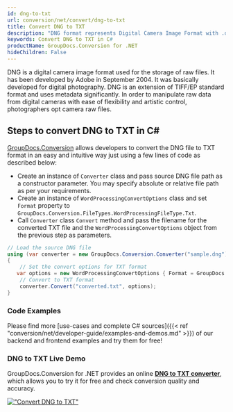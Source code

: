 ```yaml
---
id: dng-to-txt
url: conversion/net/convert/dng-to-txt
title: Convert DNG to TXT
description: "DNG format represents Digital Camera Image Format with .dng extension. Learn how to convert DNG to TXT file programmatically in C# language using GroupDocs.Conversion for .NET library."
keywords: Convert DNG to TXT in C#
productName: GroupDocs.Conversion for .NET
hideChildren: False
---
```


DNG is a digital camera image format used for the storage of raw files. It has been developed by Adobe in September 2004. It was basically developed for digital photography. DNG is an extension of TIFF/EP standard format and uses metadata significantly. In order to manipulate raw data from digital cameras with ease of flexibility and artistic control, photographers opt camera raw files.

## Steps to convert DNG to TXT in C#

[GroupDocs.Conversion](https://products.groupdocs.com/conversion/net) allows developers to convert the DNG file to TXT format in an easy and intuitive way just using a few lines of code as described below:

* Create an instance of `Converter` class and pass source DNG file path as a constructor parameter. You may specify absolute or relative file path as per your requirements. 
* Create an instance of `WordProcessingConvertOptions` class and set `Format` property to `GroupDocs.Conversion.FileTypes.WordProcessingFileType.Txt`.
* Call `Converter` class `Convert` method and pass the filename for the converted TXT file and the `WordProcessingConvertOptions` object from the previous step as parameters.

```csharp
// Load the source DNG file
using (var converter = new GroupDocs.Conversion.Converter("sample.dng"))
{
    // Set the convert options for TXT format
   var options = new WordProcessingConvertOptions { Format = GroupDocs.Conversion.FileTypes.WordProcessingFileType.Txt };
    // Convert to TXT format
    converter.Convert("converted.txt", options);
}
```

### Code Examples

Please find more [use-cases and complete C# sources]({{< ref "conversion/net/developer-guide/examples-and-demos.md" >}}) of our backend and frontend examples and try them for free!

### DNG to TXT Live Demo

GroupDocs.Conversion for .NET provides an online [**DNG to TXT converter**](https://products.groupdocs.app/conversion/dng-to-txt), which allows you to try it for free and check conversion quality and accuracy.

[!["Convert DNG to TXT"](conversion/net/images/convert-to-txt/convert-dng-to-txt.png)](https://products.groupdocs.app/conversion/dng-to-txt)